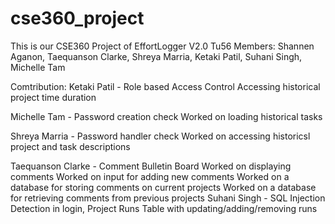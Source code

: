 # cse360_project
This is our CSE360 Project of EffortLogger V2.0
Tu56
Members: Shannen Aganon, Taequanson Clarke, Shreya Marria, Ketaki Patil, Suhani Singh, Michelle Tam

Comtribution:
Ketaki Patil - Role based Access Control
               Accessing historical project time duration

Michelle Tam - Password creation check
               Worked on loading historical tasks

Shreya Marria - Password handler check 
                Worked on accessing historicsl project and task descriptions

Taequanson Clarke - Comment Bulletin Board 
                    Worked on displaying comments
                    Worked on input for adding new comments
                    Worked on a database for storing comments on current projects
                    Worked on a database for retrieving comments from previous projects
Suhani Singh - SQL Injection Detection in login, Project Runs Table with updating/adding/removing runs
